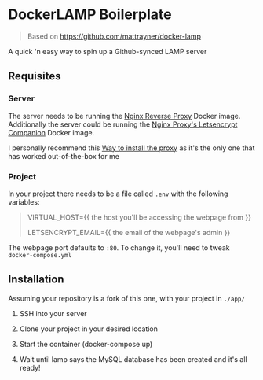 # DockerLAMP Boilerplate

> Based on https://github.com/mattrayner/docker-lamp

A quick 'n easy way to spin up a Github-synced LAMP server

## Requisites

### Server

The server needs to be running the [Nginx Reverse Proxy](https://github.com/nginx-proxy/nginx-proxy) Docker image. Additionally the server could be running the [Nginx Proxy's Letsencrypt Companion](https://github.com/nginx-proxy/docker-letsencrypt-nginx-proxy-companion) Docker image.

I personally recommend this [Way to install the proxy](https://github.com/evertramos/docker-compose-letsencrypt-nginx-proxy-companion) as it's the only one that has worked out-of-the-box for me

### Project

In your project there needs to be a file called `.env` with the following variables:

> VIRTUAL_HOST={{ the host you'll be accessing the webpage from }}
>
> LETSENCRYPT_EMAIL={{ the email of the webpage's admin }}

The webpage port defaults to `:80`. To change it, you'll need to tweak `docker-compose.yml`

## Installation

Assuming your repository is a fork of this one, with your project in `./app/`

1. SSH into your server

2. Clone your project in your desired location

3. Start the container (docker-compose up)

4. Wait until lamp says the MySQL database has been created and it's all ready!